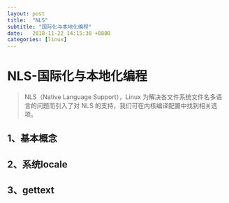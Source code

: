 ```yaml
---
layout: post
title:  "NLS"
subtitle: "国际化与本地化编程"
date:   2018-11-22 14:15:38 +0800
categories: [linux]
---
```




# NLS-国际化与本地化编程

> NLS（Native Language Support），Linux 为解决各文件系统文件名多语言的问题而引入了对 NLS 的支持，我们可在内核编译配置中找到相关选项。

## 1、基本概念

## 2、系统locale

## 3、gettext

